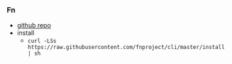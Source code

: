 ### Fn
- [github repo](https://github.com/fnproject/fn#top)
- install
  + `curl -LSs https://raw.githubusercontent.com/fnproject/cli/master/install | sh`
